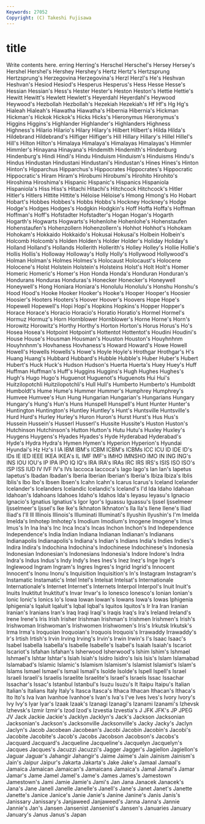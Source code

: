 ```yaml
---
Keywords: 27052 
Copyright: (C) Takeshi Fujisawa
---
```


# title

Write contents here.
erring Herring's Herschel Herschel's Hersey Hersey's Hershel Hershel's
Hershey Hershey's Hertz Hertz's Hertzsprung Hertzsprung's Herzegovina Herzegovina's Herzl Herzl's
He's Heshvan Heshvan's Hesiod Hesiod's Hesperus Hesperus's Hess Hesse Hesse's
Hessian Hessian's Hess's Hester Hester's Heston Heston's Hettie Hettie's Hewitt
Hewitt's Hewlett Hewlett's Heyerdahl Heyerdahl's Heywood Heywood's Hezbollah Hezbollah's Hezekiah
Hezekiah's Hf Hf's Hg Hg's Hialeah Hialeah's Hiawatha Hiawatha's Hibernia
Hibernia's Hickman Hickman's Hickok Hickok's Hicks Hicks's Hieronymus Hieronymus's Higgins
Higgins's Highlander Highlander's Highlanders Highness Highness's Hilario Hilario's Hilary Hilary's
Hilbert Hilbert's Hilda Hilda's Hildebrand Hildebrand's Hilfiger Hilfiger's Hill Hillary
Hillary's Hillel Hillel's Hill's Hilton Hilton's Himalaya Himalaya's Himalayas Himalayas's
Himmler Himmler's Hinayana Hinayana's Hindemith Hindemith's Hindenburg Hindenburg's Hindi Hindi's
Hindu Hinduism Hinduism's Hinduisms Hindu's Hindus Hindustan Hindustani Hindustani's Hindustan's
Hines Hines's Hinton Hinton's Hipparchus Hipparchus's Hippocrates Hippocrates's Hippocratic Hippocratic's
Hiram Hiram's Hirobumi Hirobumi's Hirohito Hirohito's Hiroshima Hiroshima's Hispanic Hispanic's
Hispanics Hispaniola Hispaniola's Hiss Hiss's Hitachi Hitachi's Hitchcock Hitchcock's Hitler
Hitler's Hitlers Hittite Hittite's Héloise Héloise's Hmong Hmong's Ho Hobart
Hobart's Hobbes Hobbes's Hobbs Hobbs's Hockney Hockney's Hodge Hodge's Hodges
Hodges's Hodgkin Hodgkin's Hoff Hoffa Hoffa's Hoffman Hoffman's Hoff's Hofstadter
Hofstadter's Hogan Hogan's Hogarth Hogarth's Hogwarts Hogwarts's Hohenlohe Hohenlohe's Hohenstaufen
Hohenstaufen's Hohenzollern Hohenzollern's Hohhot Hohhot's Hohokam Hohokam's Hokkaido Hokkaido's Hokusai
Hokusai's Holbein Holbein's Holcomb Holcomb's Holden Holden's Holder Holder's Holiday
Holiday's Holland Holland's Hollands Hollerith Hollerith's Holley Holley's Hollie Hollie's
Hollis Hollis's Holloway Holloway's Holly Holly's Hollywood Hollywood's Holman Holman's
Holmes Holmes's Holocaust Holocaust's Holocene Holocene's Holst Holstein Holstein's Holsteins
Holst's Holt Holt's Homer Homeric Homeric's Homer's Hon Honda Honda's
Honduran Honduran's Hondurans Honduras Honduras's Honecker Honecker's Honeywell Honeywell's Hong
Honiara Honiara's Honolulu Honolulu's Honshu Honshu's Hood Hood's Hooke Hooker
Hooker's Hooke's Hooper Hooper's Hoosier Hoosier's Hooters Hooters's Hoover Hoover's
Hoovers Hope Hope's Hopewell Hopewell's Hopi Hopi's Hopkins Hopkins's Hopper
Hopper's Horace Horace's Horacio Horacio's Horatio Horatio's Hormel Hormel's Hormuz
Hormuz's Horn Hornblower Hornblower's Horne Horne's Horn's Horowitz Horowitz's Horthy
Horthy's Horton Horton's Horus Horus's Ho's Hosea Hosea's Hotpoint Hotpoint's
Hottentot Hottentot's Houdini Houdini's House House's Housman Housman's Houston Houston's
Houyhnhnm Houyhnhnm's Hovhaness Hovhaness's Howard Howard's Howe Howell Howell's Howells
Howells's Howe's Hoyle Hoyle's Hrothgar Hrothgar's H's Huang Huang's Hubbard
Hubbard's Hubble Hubble's Huber Huber's Hubert Hubert's Huck Huck's Hudson
Hudson's Huerta Huerta's Huey Huey's Huff Huffman Huffman's Huff's Huggins
Huggins's Hugh Hughes Hughes's Hugh's Hugo Hugo's Huguenot Huguenot's Huguenots
Hui Hui's Huitzilopotchli Huitzilopotchli's Hull Hull's Humberto Humberto's Humboldt Humboldt's
Hume Hume's Hummer Hummer's Humphrey Humphrey's Humvee Humvee's Hun Hung
Hungarian Hungarian's Hungarians Hungary Hungary's Hung's Hun's Huns Hunspell Hunspell's
Hunt Hunter Hunter's Huntington Huntington's Huntley Huntley's Hunt's Huntsville Huntsville's
Hurd Hurd's Hurley Hurley's Huron Huron's Hurst Hurst's Hus Hus's
Hussein Hussein's Husserl Husserl's Hussite Hussite's Huston Huston's Hutchinson Hutchinson's
Hutton Hutton's Hutu Hutu's Huxley Huxley's Huygens Huygens's Hyades Hyades's
Hyde Hyderabad Hyderabad's Hyde's Hydra Hydra's Hymen Hymen's Hyperion Hyperion's
Hyundai Hyundai's Hz Hz's I IA IBM IBM's ICBM ICBM's
ICBMs ICC ICU ID IDE ID's IDs IE IED IEEE
IKEA IKEA's IL IMF IMF's IMHO IMNSHO IMO IN ING
ING's INS IOU IOU's IP IPA IPO IQ IQ's IRA
IRA's IRAs IRC IRS IRS's ISIS ISO ISO's ISP ISS
IUD IV IVF IV's IVs Iaccoca Iaccoca's Iago Iago's Ian
Ian's Iapetus Iapetus's Ibadan Ibadan's Iberia Iberian Iberian's Iberia's Ibiza
Ibiza's Iblis Iblis's Ibo Ibo's Ibsen Ibsen's Icahn Icahn's Icarus
Icarus's Iceland Icelander Icelander's Icelanders Icelandic Icelandic's Iceland's I'd Ida
Idaho Idahoan Idahoan's Idahoans Idahoes Idaho's Idahos Ida's Ieyasu Ieyasu's
Ignacio Ignacio's Ignatius Ignatius's Igor Igor's Iguassu Iguassu's Ijssel Ijsselmeer
Ijsselmeer's Ijssel's Ike Ike's Ikhnaton Ikhnaton's Ila Ila's Ilene Ilene's
Iliad Iliad's I'll Ill Illinois Illinois's Illuminati Illuminati's Ilyushin Ilyushin's
I'm Imelda Imelda's Imhotep Imhotep's Imodium Imodium's Imogene Imogene's Imus
Imus's In Ina Ina's Inc Inca Inca's Incas Inchon Inchon's
Ind Independence Independence's India Indian Indiana Indianan Indianan's Indianans Indianapolis
Indianapolis's Indiana's Indian's Indians India's Indies Indies's Indira Indira's Indochina
Indochina's Indochinese Indochinese's Indonesia Indonesian Indonesian's Indonesians Indonesia's Indore Indore's
Indra Indra's Indus Indus's Indy Indy's Ines Ines's Inez Inez's
Inge Inge's Inglewood Ingram Ingram's Ingres Ingres's Ingrid Ingrid's Innocent
Innocent's Inonu Inonu's Inquisition Inquisition's In's Instagram Instagram's Instamatic Instamatic's
Intel Intel's Intelsat Intelsat's Internationale Internationale's Internet Internet's Internets Interpol
Interpol's Inuit Inuit's Inuits Inuktitut Inuktitut's Invar Invar's Io Ionesco
Ionesco's Ionian Ionian's Ionic Ionic's Ionics Io's Iowa Iowan Iowan's
Iowans Iowa's Iowas Iphigenia Iphigenia's Iqaluit Iqaluit's Iqbal Iqbal's Iquitos
Iquitos's Ir Ira Iran Iranian Iranian's Iranians Iran's Iraq Iraqi
Iraqi's Iraqis Iraq's Ira's Ireland Ireland's Irene Irene's Iris Irish
Irisher Irishman Irishman's Irishmen Irishmen's Irish's Irishwoman Irishwoman's Irishwomen Irishwomen's
Iris's Irkutsk Irkutsk's Irma Irma's Iroquoian Iroquoian's Iroquois Iroquois's Irrawaddy
Irrawaddy's Ir's Irtish Irtish's Irvin Irving Irving's Irvin's Irwin Irwin's
I's Isaac Isaac's Isabel Isabella Isabella's Isabelle Isabelle's Isabel's Isaiah
Isaiah's Iscariot Iscariot's Isfahan Isfahan's Isherwood Isherwood's Ishim Ishim's Ishmael
Ishmael's Ishtar Ishtar's Isiah Isiah's Isidro Isidro's Isis Isis's Islam
Islamabad Islamabad's Islamic Islamic's Islamism Islamism's Islamist Islamist's Islam's Islams
Ismael Ismael's Ismail Ismail's Isolde Isolde's Ispell Ispell's Israel Israeli
Israeli's Israelis Israelite Israelite's Israel's Israels Issac Issachar Issachar's Issac's
Istanbul Istanbul's Isuzu Isuzu's It Itaipu Itaipu's Italian Italian's Italians
Italy Italy's Itasca Itasca's Ithaca Ithacan Ithacan's Ithaca's Ito Ito's
Iva Ivan Ivanhoe Ivanhoe's Ivan's Iva's I've Ives Ives's Ivory
Ivory's Ivy Ivy's Iyar Iyar's Izaak Izaak's Izanagi Izanagi's Izanami
Izanami's Izhevsk Izhevsk's Izmir Izmir's Izod Izod's Izvestia Izvestia's J
JFK JFK's JP JPEG JV Jack Jackie Jackie's Jacklyn Jacklyn's
Jack's Jackson Jacksonian Jacksonian's Jackson's Jacksonville Jacksonville's Jacky Jacky's Jaclyn
Jaclyn's Jacob Jacobean Jacobean's Jacobi Jacobin Jacobin's Jacobi's Jacobite Jacobite's
Jacob's Jacobs Jacobson Jacobson's Jacobs's Jacquard Jacquard's Jacqueline Jacqueline's Jacquelyn
Jacquelyn's Jacques Jacques's Jacuzzi Jacuzzi's Jagger Jagger's Jagiellon Jagiellon's Jaguar
Jaguar's Jahangir Jahangir's Jaime Jaime's Jain Jainism Jainism's Jain's Jaipur
Jaipur's Jakarta Jakarta's Jake Jake's Jamaal Jamaal's Jamaica Jamaican Jamaican's
Jamaicans Jamaica's Jamal Jamal's Jamar Jamar's Jame Jamel Jamel's Jame's
James James's Jamestown Jamestown's Jami Jamie Jamie's Jami's Jan Jana
Janacek Janacek's Jana's Jane Janell Janelle Janelle's Janell's Jane's Janet
Janet's Janette Janette's Janice Janice's Janie Janie's Janine Janine's Janis
Janis's Janissary Janissary's Janjaweed Janjaweed's Janna Janna's Jannie Jannie's Jan's
Jansen Jansenist Jansenist's Jansen's Januaries January January's Janus Janus's Japan
